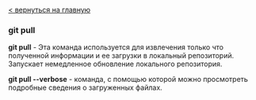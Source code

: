 [< вернуться на главную](./readme.md)

### git pull

**git pull** - Эта команда используется для извлечения только что полученной информации и ее загрузки в локальный репозиторий. Запускает немедленное обновление локального репозитория.

**git pull --verbose** - команда, с помощью которой можно просмотреть подробные сведения о загруженных файлах.